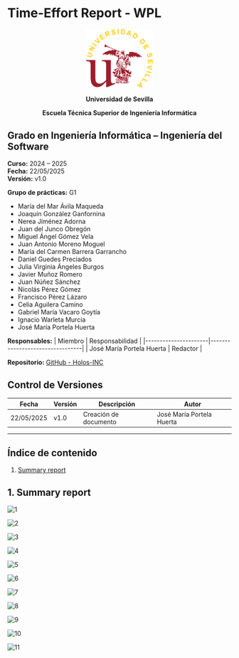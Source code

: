 # Time-Effort Report - WPL
<p align="center">
  <img src="../../../static/img/universidad-de-sevilla-logo.png" alt="Universidad de Sevilla" width="150"/>
</p>
<p align="center">
  <strong>Universidad de Sevilla</strong>
</p>
<p align="center">
  <strong>Escuela Técnica Superior de Ingeniería Informática</strong>
</p>

## Grado en Ingeniería Informática – Ingeniería del Software

**Curso:** 2024 – 2025  
**Fecha:** 22/05/2025  
**Versión:** v1.0  

**Grupo de prácticas:** G1  

- María del Mar Ávila Maqueda  
- Joaquín González Ganfornina  
- Nerea Jiménez Adorna  
- Juan del Junco Obregón  
- Miguel Ángel Gómez Vela  
- Juan Antonio Moreno Moguel  
- María del Carmen Barrera Garrancho  
- Daniel Guedes Preciados  
- Julia Virginia Ángeles Burgos  
- Javier Muñoz Romero  
- Juan Núñez Sánchez  
- Nicolás Pérez Gómez  
- Francisco Pérez Lázaro  
- Celia Aguilera Camino  
- Gabriel María Vacaro Goytía  
- Ignacio Warleta Murcia  
- José María Portela Huerta

**Responsables:**
| Miembro              | Responsabilidad                 |
|----------------------|---------------------------------|
| José María Portela Huerta   |  Redactor                      |


**Repositorio:** [GitHub - Holos-INC](https://github.com/Holos-INC)


## Control de Versiones

| Fecha       | Versión | Descripción           | Autor |
|-------------|---------|-----------------------|-------|
| 22/05/2025  | v1.0    | Creación de documento | José María Portela Huerta |

---

## Índice de contenido
1. [Summary report](#1-summary-report)

## 1. Summary report 

![1](https://github.com/user-attachments/assets/45b03cc5-2330-4d64-b1f8-d398500f63b0)

![2](https://github.com/user-attachments/assets/257021d8-d1dd-430e-b4a9-d1782acd35bb)

![3](https://github.com/user-attachments/assets/fcd67011-cca9-4d6a-b9a9-74ffe4899780)

![4](https://github.com/user-attachments/assets/30b539e5-be2d-424d-aaed-5b002a831ef7)

![5](https://github.com/user-attachments/assets/ed69f7a7-ee1f-4692-a3e3-2ff73be00dd7)

![6](https://github.com/user-attachments/assets/5bc2a23b-cfdd-43b3-b0ab-744a9f3c65db)

![7](https://github.com/user-attachments/assets/d832c7d3-772f-46bd-a304-55a9df7f832b)

![8](https://github.com/user-attachments/assets/c3e66d76-3572-42b2-9ebe-4f14233f1dc0)

![9](https://github.com/user-attachments/assets/7c17bd0f-b4d1-46c6-b2bd-aff5288d7c09)

![10](https://github.com/user-attachments/assets/db2db054-036a-416f-a132-e8359809839f)

![11](https://github.com/user-attachments/assets/78ef571c-ceac-47c2-a161-b3554158d13c)
